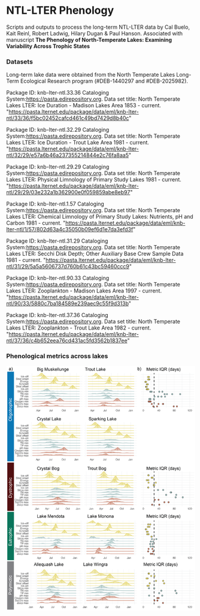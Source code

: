 # NTL-LTER Phenology

Scripts and outputs to process the long-term NTL-LTER data by Cal Buelo, Kait Reinl, Robert Ladwig, Hilary Dugan & Paul Hanson.
Associated with manuscript **The Phenology of North-Temperate Lakes: Examining Variability Across Trophic States**


### Datasets
Long-term lake data were obtained from the North Temperate Lakes Long-Term Ecological Research program (#DEB-1440297 and #DEB-2025982).

Package ID: knb-lter-ntl.33.36 Cataloging System:https://pasta.edirepository.org.
Data set title: North Temperate Lakes LTER: Ice Duration - Madison Lakes Area 1853 - current.
"https://pasta.lternet.edu/package/data/eml/knb-lter-ntl/33/36/f5bc02452cafcd461c49bd7429d8b40c" 

Package ID: knb-lter-ntl.32.29 Cataloging System:https://pasta.edirepository.org.
Data set title: North Temperate Lakes LTER: Ice Duration - Trout Lake Area 1981 - current.
"https://pasta.lternet.edu/package/data/eml/knb-lter-ntl/32/29/e57a6b46a237355214844e2c76fa8aa5" 

Package ID: knb-lter-ntl.29.29 Cataloging System:https://pasta.edirepository.org.
Data set title: North Temperate Lakes LTER: Physical Limnology of Primary Study Lakes 1981 - current.
"https://pasta.lternet.edu/package/data/eml/knb-lter-ntl/29/29/03e232a1b362900e0f059859abe8eb97"

Package ID: knb-lter-ntl.1.57 Cataloging System:https://pasta.edirepository.org.
Data set title: North Temperate Lakes LTER: Chemical Limnology of Primary Study Lakes: Nutrients, pH and Carbon 1981 - current.
"https://pasta.lternet.edu/package/data/eml/knb-lter-ntl/1/57/802d63a4c35050b09ef6d1e7da3efd3f"
  
Package ID: knb-lter-ntl.31.29 Cataloging System:https://pasta.edirepository.org.
Data set title: North Temperate Lakes LTER: Secchi Disk Depth; Other Auxiliary Base Crew Sample Data 1981 - current.
"https://pasta.lternet.edu/package/data/eml/knb-lter-ntl/31/29/5a5a5606737d760b61c43bc59460ccc9" 

Package ID: knb-lter-ntl.90.33 Cataloging System:https://pasta.edirepository.org.
Data set title: North Temperate Lakes LTER: Zooplankton - Madison Lakes Area 1997 - current.
"https://pasta.lternet.edu/package/data/eml/knb-lter-ntl/90/33/5880c7ba184589e239aec9c55f9d313b"

Package ID: knb-lter-ntl.37.36 Cataloging System:https://pasta.edirepository.org.
Data set title: North Temperate Lakes LTER: Zooplankton - Trout Lake Area 1982 - current.
"https://pasta.lternet.edu/package/data/eml/knb-lter-ntl/37/36/c4b652eea76cd431ac5fd3562b1837ee" 

### Phenological metrics across lakes
![](Figures_manuscript/Figures_AI.png)<!-- -->
